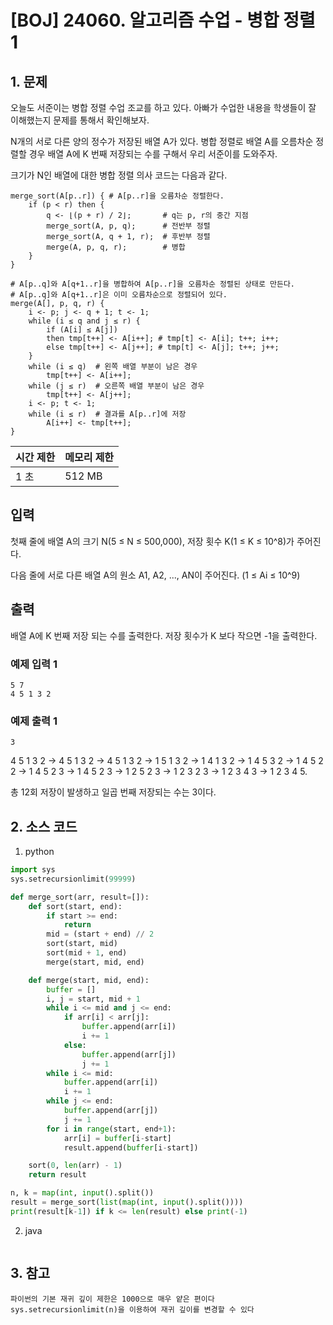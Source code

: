 # [BOJ] 24060. 알고리즘 수업 - 병합 정렬 1

## 1. 문제

오늘도 서준이는 병합 정렬 수업 조교를 하고 있다. 아빠가 수업한 내용을 학생들이 잘 이해했는지 문제를 통해서 확인해보자.

N개의 서로 다른 양의 정수가 저장된 배열 A가 있다. 병합 정렬로 배열 A를 오름차순 정렬할 경우 배열 A에 K 번째 저장되는 수를 구해서 우리 서준이를 도와주자.

크기가 N인 배열에 대한 병합 정렬 의사 코드는 다음과 같다.

```
merge_sort(A[p..r]) { # A[p..r]을 오름차순 정렬한다.
    if (p < r) then {
        q <- ⌊(p + r) / 2⌋;       # q는 p, r의 중간 지점
        merge_sort(A, p, q);      # 전반부 정렬
        merge_sort(A, q + 1, r);  # 후반부 정렬
        merge(A, p, q, r);        # 병합
    }
}

# A[p..q]와 A[q+1..r]을 병합하여 A[p..r]을 오름차순 정렬된 상태로 만든다.
# A[p..q]와 A[q+1..r]은 이미 오름차순으로 정렬되어 있다.
merge(A[], p, q, r) {
    i <- p; j <- q + 1; t <- 1;
    while (i ≤ q and j ≤ r) {
        if (A[i] ≤ A[j])
        then tmp[t++] <- A[i++]; # tmp[t] <- A[i]; t++; i++;
        else tmp[t++] <- A[j++]; # tmp[t] <- A[j]; t++; j++;
    }
    while (i ≤ q)  # 왼쪽 배열 부분이 남은 경우
        tmp[t++] <- A[i++];
    while (j ≤ r)  # 오른쪽 배열 부분이 남은 경우
        tmp[t++] <- A[j++];
    i <- p; t <- 1;
    while (i ≤ r)  # 결과를 A[p..r]에 저장
        A[i++] <- tmp[t++]; 
}
```

| 시간 제한 | 메모리 제한 |
|:------|:-------| 
| 1 초   | 512 MB |


## 입력

첫째 줄에 배열 A의 크기 N(5 ≤ N ≤ 500,000), 저장 횟수 K(1 ≤ K ≤ 10^8)가 주어진다.

다음 줄에 서로 다른 배열 A의 원소 A1, A2, ..., AN이 주어진다. (1 ≤ Ai ≤ 10^9)

## 출력

배열 A에 K 번째 저장 되는 수를 출력한다. 저장 횟수가 K 보다 작으면 -1을 출력한다.

### 예제 입력 1

```
5 7
4 5 1 3 2
```

### 예제 출력 1

```
3
```
4 5 1 3 2 -> 4 5 1 3 2 -> 4 5 1 3 2 -> 1 5 1 3 2 -> 1 4 1 3 2 -> 1 4 5 3 2 -> 1 4 5 2 2 -> 1 4 5 2 3 -> 1 4 5 2 3 -> 1 2 5 2 3 -> 1 2 3 2 3 -> 1 2 3 4 3 -> 1 2 3 4 5.

총 12회 저장이 발생하고 일곱 번째 저장되는 수는 3이다.


## 2. 소스 코드

1. python

```python
import sys
sys.setrecursionlimit(99999)

def merge_sort(arr, result=[]):
    def sort(start, end):
        if start >= end:
            return
        mid = (start + end) // 2
        sort(start, mid)
        sort(mid + 1, end)
        merge(start, mid, end)

    def merge(start, mid, end):
        buffer = []
        i, j = start, mid + 1
        while i <= mid and j <= end:
            if arr[i] < arr[j]:
                buffer.append(arr[i])
                i += 1
            else:
                buffer.append(arr[j])
                j += 1
        while i <= mid:
            buffer.append(arr[i])
            i += 1
        while j <= end:
            buffer.append(arr[j])
            j += 1
        for i in range(start, end+1):
            arr[i] = buffer[i-start]
            result.append(buffer[i-start])

    sort(0, len(arr) - 1)
    return result

n, k = map(int, input().split())
result = merge_sort(list(map(int, input().split())))
print(result[k-1]) if k <= len(result) else print(-1)


```

2. java

```java

```


## 3. 참고

```
파이썬의 기본 재귀 깊이 제한은 1000으로 매우 얕은 편이다
sys.setrecursionlimit(n)을 이용하여 재귀 깊이를 변경할 수 있다
```



